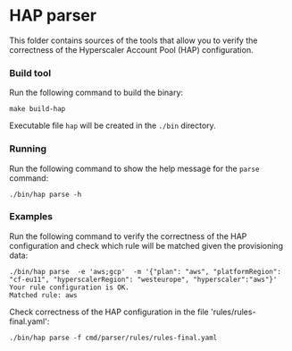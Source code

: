 # HAP parser

This folder contains sources of the tools that allow you to verify the correctness of the Hyperscaler Account Pool (HAP) configuration.

### Build tool

Run the following command to build the binary:

```
make build-hap
```

Executable file `hap` will be created in the `./bin` directory.

### Running

Run the following command to show the help message for the `parse` command:
```
./bin/hap parse -h
```

### Examples

Run the following command to verify the correctness of the HAP configuration and check which rule will be matched given the provisioning data:
```
./bin/hap parse  -e 'aws;gcp'  -m '{"plan": "aws", "platformRegion": "cf-eu11", "hyperscalerRegion": "westeurope", "hyperscaler":"aws"}'
Your rule configuration is OK.
Matched rule: aws
```

Check correctness of the HAP configuration in the file 'rules/rules-final.yaml':
```shell
./bin/hap parse -f cmd/parser/rules/rules-final.yaml
```